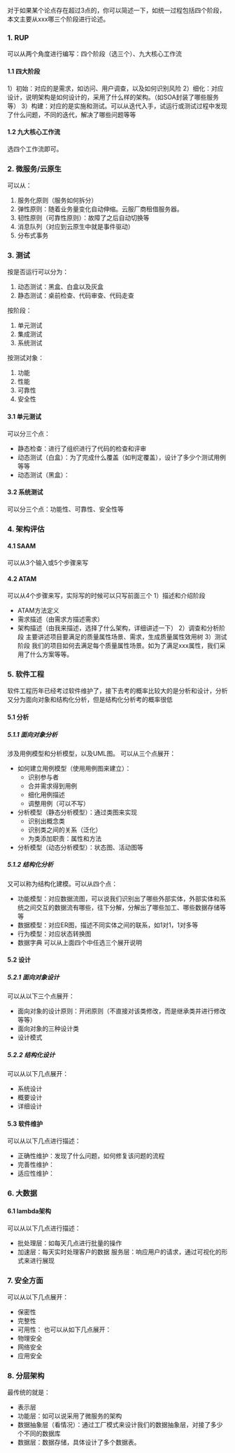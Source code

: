 对于如果某个论点存在超过3点的，你可以简述一下，如统一过程包括四个阶段，本文主要从xxx哪三个阶段进行论述。
### 1. RUP
可以从两个角度进行编写：四个阶段（选三个）、九大核心工作流
#### 1.1 四大阶段
1）初始：对应的是需求，如访问、用户调查，以及如何识别风险
2）细化：对应设计，说明架构是如何设计的，采用了什么样的架构。（如SOA封装了哪些服务等）
3）构建：对应的是实施和测试。可以从迭代入手，试运行或测试过程中发现了什么问题，不同的迭代，解决了哪些问题等等
#### 1.2 九大核心工作流
选四个工作流即可。

### 2. 微服务/云原生
可以从：
1. 服务化原则（服务如何拆分）
2. 弹性原则：随着业务量变化自动伸缩。云服厂商租借服务器。
3. 韧性原则（可靠性原则）：故障了之后自动切换等
4. 消息队列（对应到云原生中就是事件驱动）
5. 分布式事务

### 3. 测试
按是否运行可以分为：
1. 动态测试：黑盒、白盒以及灰盒
2. 静态测试：桌前检查、代码审查、代码走查

按阶段：
1. 单元测试
2. 集成测试
3. 系统测试

按测试对象：
1. 功能
2. 性能
3. 可靠性
4. 安全性
#### 3.1 单元测试
可以分三个点：
+ 静态检查：进行了组织进行了代码的检查和评审
+ 动态测试（白盒）：为了完成什么覆盖（如判定覆盖），设计了多少个测试用例等等
+ 动态测试（黑盒）：
#### 3.2 系统测试
可以分三个点：功能性、可靠性、安全性等
### 4. 架构评估
#### 4.1 SAAM
可以从3个输入或5个步骤来写
#### 4.2 ATAM
可以从4个步骤来写，实际写的时候可以只写前面三个
1）描述和介绍阶段
+ ATAM方法定义
+ 需求描述（由需求方描述需求）
+ 架构描述（由我来描述，选择了什么架构，详细讲述一下）
2）调查和分析阶段
主要讲述项目要满足的质量属性场景、需求，生成质量属性效用树
3）测试阶段
我们的项目如何去满足每个质量属性场景。如为了满足xxx属性，我们采用了什么方案等等。
### 5. 软件工程
软件工程历年已经考过软件维护了，接下去考的概率比较大的是分析和设计，分析又分为面向对象和结构化分析，但是结构化分析考的概率很低
#### 5.1 分析
##### 5.1.1 面向对象分析
涉及用例模型和分析模型，以及UML图。
可以从三个点展开：
+ 如何建立用例模型（使用用例图来建立）：
	+ 识别参与者
	+ 合并需求得到用例
	+ 细化用例描述
	+ 调整用例（可以不写）
+ 分析模型（静态分析模型）：通过类图来实现
	+ 识别出概念类
	+ 识别类之间的关系（泛化）
	+ 为类添加职责：属性和方法
+ 分析模型（动态分析模型）：状态图、活动图等
##### 5.1.2 结构化分析
又可以称为结构化建模。可以从四个点：
+ 功能模型：对应数据流图，可以说我们识别出了哪些外部实体，外部实体和系统之间交互的数据流有哪些，往下分解，分解出了哪些加工、哪些数据存储等等
+ 数据模型：对应ER图，描述不同实体之间的联系，如1对1，1对多等
+ 行为模型：对应状态转换图
+ 数据字典
可以从上面四个中任选三个展开说明

#### 5.2 设计
##### 5.2.1 面向对象设计
可以从以下三个点展开：
+ 面向对象的设计原则：开闭原则（不直接对该类修改，而是继承类并进行修改等等）
+ 面向对象的三种设计类
+ 设计模式
##### 5.2.2 结构化设计
可以从以下几点展开：
+ 系统设计
+ 概要设计
+ 详细设计
#### 5.3 软件维护
可以从以下几点进行描述：
+ 正确性维护：发现了什么问题，如何修复该问题的流程
+ 完善性维护：
+ 适应性维护：

### 6. 大数据
#### 6.1 lambda架构
可以从以下几点进行描述：
+ 批处理层：如每天几点进行批量的操作
+ 加速层：每天实时处理客户的数据
  服务层：响应用户的请求，通过可视化的形式来进行展现
### 7. 安全方面
可以从以下几点展开：
+ 保密性
+ 完整性
+ 可用性：
也可以从如下几点展开：
+ 物理安全
+ 网络安全
+ 应用安全
### 8. 分层架构
最传统的就是：
+ 表示层
+ 功能层：如可以说采用了微服务的架构
+ 数据抽象层（看情况）：通过工厂模式来设计我们的数据抽象层，对接了多少个不同的数据库
+ 数据层：数据存储，具体设计了多个数据表。














